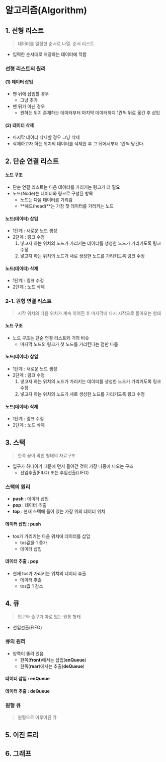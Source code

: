 # 알고리즘(Algorithm)

## 1. 선형 리스트

> 데이터를 일정한 순서로 나열. 순서 리스트

- 입력한 순서대로 저장하는 데이터에 적합

### 선형 리스트의 원리

#### (1) 데이터 삽입

- 맨 뒤에 삽입할 경우 
  - 그냥 추가
- 맨 뒤가 아닌 경우
  - 원하는 위치 존재하는 데이터부터 마지막 데이터까지 1칸씩 뒤로 옮긴 후 삽입

#### (2) 데이터 삭제

- 마지막 데이터 삭제할 경우 그냥 삭제
- 삭제하고자 하는 위치의 데이터를 삭제한 후 그 뒤에서부터 1칸씩 당긴다.



## 2. 단순 연결 리스트

#### 노드 구조

- 단순 연결 리스트는 다음 데이터를 가리키는 링크가 더 필요
- 노드(Node)는 데이터와 링크로 구성된 항목
  - 노드는 다음 데이터를 기리킴
  - **헤드(head)**는 가장 첫 데이터를 가리키는 노드

#### 노드(데이터) 삽입

- 1단계 : 새로운 노드 생성
- 2단계 : 링크 수정
  1. 넣고자 하는 위치의 노드가 가리키는 데이터를 생성한 노드가 가리키도록 링크 수정
  2. 넣고자 하는 위치의 노드가 새로 생성한 노드를 가리키도록 링크 수정

#### 노드(데이터) 삭제

- 1단계 : 링크 수정
- 2단계 : 노드 삭제



### 2-1. 원형 연결 리스트

> 시작 위치와 다음 위치가 계속 이어진 후 마지막에 다시 시작으로 돌아오는 형태

#### 노드 구조

- 노드 구조는 단순 연결 리스트와 거의 비슷
  - 마지막 노드의 링크가 첫 노드를 가리킨다는 점만 다름

#### 노드(데이터) 삽입

- 1단계 : 새로운 노드 생성
- 2단계 : 링크 수정
  1. 넣고자 하는 위치의 노드가 가리키는 데이터를 생성한 노드가 가리키도록 링크 수정
  2. 넣고자 하는 위치의 노드가 새로 생성한 노드를 가리키도록 링크 수정

#### 노드(데이터) 삭제

- 1단계 : 링크 수정
- 2단계 : 노드 삭제



## 3. 스택

> 한쪽 끝이 막힌 형태의 자료구조

- 입구가 하나이기 때문에 먼저 들어간 것이 가장 나중에 나오는 구조
  - 선입후출(FILO) 또는 후입선출(LIFO)

### 스택의 원리

- **push** : 데이터 삽입
- **pop** : 데이터 추출
- **top** : 현재 스택에 들어 있는 가장 위의 데이터 위치

#### 데이터 삽입 : push

- tos가 가리키는 다음 위치에 데이터를 삽입
  - tos값을 1 증가
  - 데이터 삽입

#### 데이터 추출 : pop

- 현재 tos가 가리키는 위치의 데이터 추출
  - 데이터 추출
  - tos값 1 감소



## 4. 큐

> 입구와 출구가 따로 있는 원통 형태

- 선입선출(FIFO)

### 큐의 원리

- 양쪽이 뚤려 있음
  - 한쪽(**front**)에서는 삽입(**enQueue**)
  - 한쪽(**rear**)에서는 추출(**deQueue**)

#### 데이터 삽입 : enQueue



#### 데이터 추출 : deQueue



### 원형 큐

> 원형으로 이루어진 큐





## 5. 이진 트리



## 6. 그래프

